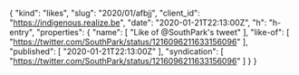 {
  "kind": "likes",
  "slug": "2020/01/afbjj",
  "client_id": "https://indigenous.realize.be",
  "date": "2020-01-21T22:13:00Z",
  "h": "h-entry",
  "properties": {
    "name": [
      "Like of @SouthPark's tweet"
    ],
    "like-of": [
      "https://twitter.com/SouthPark/status/1216096211633156096"
    ],
    "published": [
      "2020-01-21T22:13:00Z"
    ],
    "syndication": [
      "https://twitter.com/SouthPark/status/1216096211633156096"
    ]
  }
}
